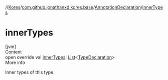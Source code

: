 //[Kores](../../index.md)/[com.github.jonathanxd.kores.base](../index.md)/[AnnotationDeclaration](index.md)/[innerTypes](inner-types.md)



# innerTypes  
[jvm]  
Content  
open override val [innerTypes](inner-types.md): [List](https://kotlinlang.org/api/latest/jvm/stdlib/kotlin.collections/-list/index.html)<[TypeDeclaration](../-type-declaration/index.md)>  
More info  


Inner types of this type.

  




